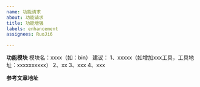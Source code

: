 ```yaml
---
name: 功能请求
about: 功能请求
title: 功能增强
labels: enhancement
assignees: RuoJi6

---
```


**功能模块**
模块名：xxxx（如：bin）
建议：
1、xxxxx（如增加xxx工具，工具地址：xxxxxxxxxx）
2、xx
3、xxx
4、xxx

**参考文章地址**
